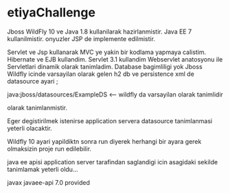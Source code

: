 # etiyaChallenge
Jboss WildFly 10 ve Java 1.8 kullanilarak hazirlanmistir.
Java EE 7 kullanilmistir.
onyuzler JSP de implemente edilmistir.

Servlet ve Jsp kullanarak MVC ye yakin bir kodlama yapmaya calistim.
Hibernate ve EJB kullandim.
Servlet 3.1 kullandim Webservlet anatosyonu ile Servletlari dinamik olarak tanimladim.
Database bagimliligi yok Jboss Wildfly icinde varsayilan olarak gelen h2 db ve persistence xml de datasource ayari ; 

   <jta-data-source>java:jboss/datasources/ExampleDS</jta-data-source>  <-- wildfly da varsayilan olarak tanimlidir
   
olarak tanimlanmistir.

Eger degistirilmek istenirse application servera datasource tanimlanmasi yeterli olacaktir.

Wildfly 10 ayari yapildiktn sonra run diyerek herhangi bir ayara gerek olmaksizin proje run edilebilir.

java ee apisi application server tarafindan saglandigi icin asagidaki sekilde tanimlamak yeterli oldu...

   <dependency>
            <groupId>javax</groupId>
            <artifactId>javaee-api</artifactId>
            <version>7.0</version>
            <scope>provided</scope>
   </dependency>
        
       
